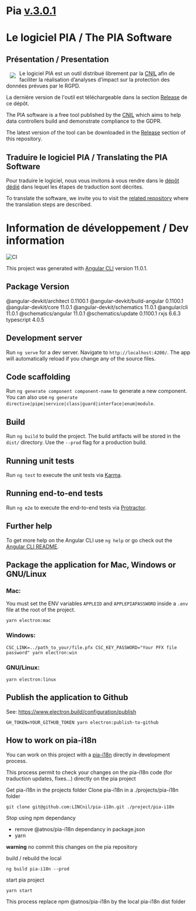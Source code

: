 # Pia [v.3.0.1](https://github.com/LINCnil/pia/releases/tag/v3.0.1)

# Le logiciel PIA / The PIA Software

## Présentation / Presentation

<img src="https://raw.githubusercontent.com/LINCnil/pia/master/src/assets/images/pia-auth-logo.png" align="left" hspace="10" vspace="6"> Le logiciel PIA est un outil distribué librement par la [CNIL](https://www.cnil.fr/fr/outil-pia-telechargez-et-installez-le-logiciel-de-la-cnil) afin de faciliter la réalisation d’analyses d’impact sur la protection des données prévues par le RGPD.

La dernière version de l'outil est téléchargeable dans la section [Release](https://github.com/LINCnil/pia/releases) de ce dépôt.

The PIA software is a free tool published by the [CNIL](https://www.cnil.fr/en/open-source-pia-software-helps-carry-out-data-protection-impact-assesment) which aims to help data controllers build and demonstrate compliance to the GDPR.

The latest version of the tool can be downloaded in the [Release](https://github.com/LINCnil/pia/releases) section of this repository.

## Traduire le logiciel PIA / Translating the PIA Software

Pour traduire le logiciel, nous vous invitons à vous rendre dans le [dépôt dédié](https://github.com/LINCnil/pia-i18n/tree/main/src/lib/assets/i18n) dans lequel les étapes de traduction sont décrites.

To translate the software, we invite you to visit the [related repository](https://github.com/LINCnil/pia-i18n/tree/main/src/lib/assets/i18n) where the translation steps are described.

# Information de développement / Dev information

![CI](https://github.com/atnos/pia/workflows/integration-tests/badge.svg?branch=master)

This project was generated with [Angular CLI](https://github.com/angular/angular-cli) version 11.0.1.

## Package Version

@angular-devkit/architect 0.1100.1
@angular-devkit/build-angular 0.1100.1
@angular-devkit/core 11.0.1
@angular-devkit/schematics 11.0.1
@angular/cli 11.0.1
@schematics/angular 11.0.1
@schematics/update 0.1100.1
rxjs 6.6.3
typescript 4.0.5

## Development server

Run `ng serve` for a dev server. Navigate to `http://localhost:4200/`. The app will automatically reload if you change any of the source files.

## Code scaffolding

Run `ng generate component component-name` to generate a new component. You can also use `ng generate directive|pipe|service|class|guard|interface|enum|module`.

## Build

Run `ng build` to build the project. The build artifacts will be stored in the `dist/` directory. Use the `--prod` flag for a production build.

## Running unit tests

Run `ng test` to execute the unit tests via [Karma](https://karma-runner.github.io).

## Running end-to-end tests

Run `ng e2e` to execute the end-to-end tests via [Protractor](http://www.protractortest.org/).

## Further help

To get more help on the Angular CLI use `ng help` or go check out the [Angular CLI README](https://github.com/angular/angular-cli/blob/master/README.md).

## Package the application for Mac, Windows or GNU/Linux

### Mac:

You must set the ENV variables `APPLEID` and `APPLEPIAPASSWORD` inside a `.env` file at the root of the project.

```
yarn electron:mac
```

### Windows:

```
CSC_LINK=../path_to_your/file.pfx CSC_KEY_PASSWORD="Your PFX file password" yarn electron:win
```

### GNU/Linux:

```
yarn electron:linux
```

## Publish the application to Github

See: https://www.electron.build/configuration/publish

```
GH_TOKEN=YOUR_GITHUB_TOKEN yarn electron:publish-to-github
```

## How to work on pia-i18n

You can work on this project with a [pia-i18n](https://github.com/LINCnil/pia-i18n) directly in development process.

This process permit to check your changes on the pia-i18n code (for traduction updates, fixes...) directly on the pia project

Get pia-i18n in the projects folder
Clone pia-i18n in a ./projects/pia-i18n folder

```
git clone git@github.com:LINCnil/pia-i18n.git ./project/pia-i18n
```

Stop using npm dependancy

- remove @atnos/pia-i18n dependancy in package.json
- yarn

**warning** no commit this changes on the pia repository

build / rebuild the local

```
ng build pia-i18n --prod
```

start pia project

```
yarn start
```

This process replace npm @atnos/pia-i18n by the local pia-i18n dist folder
